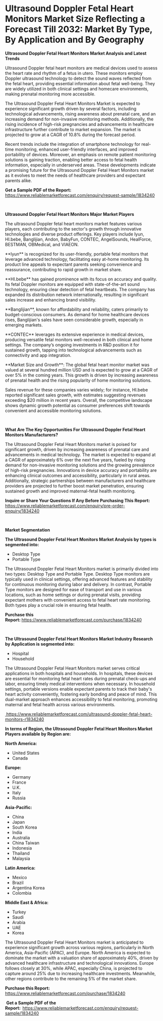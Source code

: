 <p><h1>Ultrasound Doppler Fetal Heart Monitors Market Size Reflecting a Forecast Till 2032: Market By Type, By Application and By Geography</h1></p><p><strong>Ultrasound Doppler Fetal Heart Monitors Market Analysis and Latest Trends</strong></p>
<p><p>Ultrasound Doppler fetal heart monitors are medical devices used to assess the heart rate and rhythm of a fetus in utero. These monitors employ Doppler ultrasound technology to detect the sound waves reflected from the fetal heart, providing essential information about fetal well-being. They are widely utilized in both clinical settings and homecare environments, making prenatal monitoring more accessible.</p><p>The Ultrasound Doppler Fetal Heart Monitors Market is expected to experience significant growth driven by several factors, including technological advancements, rising awareness about prenatal care, and an increasing demand for non-invasive monitoring methods. Additionally, the rising incidence of high-risk pregnancies and advancements in healthcare infrastructure further contribute to market expansion. The market is projected to grow at a CAGR of 10.8% during the forecast period. </p><p>Recent trends include the integration of smartphone technology for real-time monitoring, enhanced user-friendly interfaces, and improved portability of devices. Moreover, an emphasis on remote patient monitoring solutions is gaining traction, enabling better access to fetal health information, especially in underserved areas. These developments indicate a promising future for the Ultrasound Doppler Fetal Heart Monitors market as it evolves to meet the needs of healthcare providers and expectant parents alike.</p></p>
<p><strong>Get a Sample PDF of the Report:&nbsp;</strong> <a href="https://www.reliablemarketforecast.com/enquiry/request-sample/1834240?utm_campaign=1108&utm_medium=2&utm_source=Github&utm_content=ia&utm_term=14042025&utm_id=ultrasound-doppler-fetal-heart-monitors">https://www.reliablemarketforecast.com/enquiry/request-sample/1834240</a></p>
<p>&nbsp;</p>
<p><strong>Ultrasound Doppler Fetal Heart Monitors Major Market Players</strong></p>
<p><p>The ultrasound Doppler fetal heart monitors market features various players, each contributing to the sector's growth through innovative technologies and diverse product offerings. Key players include Iyun, HI.bebe, Banglijian, Andon, BabyFun, CONTEC, AngelSounds, HealForce, BESTMAN, OBMedical, and VIAEON.</p><p>**Iyun** is recognized for its user-friendly, portable fetal monitors that leverage advanced technology, facilitating easy at-home monitoring. Its product line appeals to expectant parents seeking convenience and reassurance, contributing to rapid growth in market share.</p><p>**HI.bebe** has gained prominence with its focus on accuracy and quality. Its fetal Doppler monitors are equipped with state-of-the-art sound technology, ensuring clear detection of fetal heartbeats. The company has expanded its distribution network internationally, resulting in significant sales increase and enhancing brand visibility.</p><p>**Banglijian**, known for affordability and reliability, caters primarily to budget-conscious consumers. As demand for home healthcare devices rises, Banglijian's sales have seen considerable growth, especially in emerging markets.</p><p>**CONTEC** leverages its extensive experience in medical devices, producing versatile fetal monitors well-received in both clinical and home settings. The company’s ongoing investments in R&D position it for sustained growth, tapping into technological advancements such as connectivity and app integration.</p><p>**Market Size and Growth**: The global fetal heart monitor market was valued at several hundred million USD and is expected to grow at a CAGR of over 5% in the coming years. This growth is driven by increasing awareness of prenatal health and the rising popularity of home monitoring solutions.</p><p>Sales revenue for these companies varies widely; for instance, HI.bebe reported significant sales growth, with estimates suggesting revenues exceeding $20 million in recent years. Overall, the competitive landscape shows dynamic growth potential as consumer preferences shift towards convenient and accessible monitoring solutions.</p></p>
<p>&nbsp;</p>
<p><strong>What Are The Key Opportunities For Ultrasound Doppler Fetal Heart Monitors Manufacturers?</strong></p>
<p><p>The Ultrasound Doppler Fetal Heart Monitors market is poised for significant growth, driven by increasing awareness of prenatal care and advancements in medical technology. The market is expected to expand at a CAGR of approximately 6% over the next five years, fueled by rising demand for non-invasive monitoring solutions and the growing prevalence of high-risk pregnancies. Innovations in device accuracy and portability are enhancing clinical outcomes and accessibility, particularly in rural areas. Additionally, strategic partnerships between manufacturers and healthcare providers are projected to further boost market penetration, ensuring sustained growth and improved maternal-fetal health monitoring.</p></p>
<p><strong>Inquire or Share Your Questions If Any Before Purchasing This Report:</strong> <a href="https://www.reliablemarketforecast.com/enquiry/pre-order-enquiry/1834240?utm_campaign=1108&utm_medium=2&utm_source=Github&utm_content=ia&utm_term=14042025&utm_id=ultrasound-doppler-fetal-heart-monitors">https://www.reliablemarketforecast.com/enquiry/pre-order-enquiry/1834240</a></p>
<p>&nbsp;</p>
<p><strong>Market Segmentation</strong></p>
<p><strong>The Ultrasound Doppler Fetal Heart Monitors Market Analysis by types is segmented into:</strong></p>
<p><ul><li>Desktop Type</li><li>Portable Type</li></ul></p>
<p><p>The Ultrasound Doppler Fetal Heart Monitors market is primarily divided into two types: Desktop Type and Portable Type. Desktop Type monitors are typically used in clinical settings, offering advanced features and stability for continuous monitoring during labor and delivery. In contrast, Portable Type monitors are designed for ease of transport and use in various locations, such as home settings or during prenatal visits, providing expectant mothers with convenient access to fetal heart rate monitoring. Both types play a crucial role in ensuring fetal health.</p></p>
<p><strong>Purchase this Report:&nbsp;</strong><a href="https://www.reliablemarketforecast.com/purchase/1834240?utm_campaign=1108&utm_medium=2&utm_source=Github&utm_content=ia&utm_term=14042025&utm_id=ultrasound-doppler-fetal-heart-monitors">https://www.reliablemarketforecast.com/purchase/1834240</a></p>
<p>&nbsp;</p>
<p><strong>The Ultrasound Doppler Fetal Heart Monitors Market Industry Research by Application is segmented into:</strong></p>
<p><ul><li>Hospital</li><li>Household</li></ul></p>
<p><p>The Ultrasound Doppler Fetal Heart Monitors market serves critical applications in both hospitals and households. In hospitals, these devices are essential for monitoring fetal heart rates during prenatal check-ups and labor, ensuring timely medical interventions when necessary. In household settings, portable versions enable expectant parents to track their baby's heart activity conveniently, fostering early bonding and peace of mind. This dual-market approach enhances accessibility to fetal monitoring, promoting maternal and fetal health across various environments.</p></p>
<p><a href="https://www.reliablemarketforecast.com/ultrasound-doppler-fetal-heart-monitors-r1834240?utm_campaign=1108&utm_medium=2&utm_source=Github&utm_content=ia&utm_term=14042025&utm_id=ultrasound-doppler-fetal-heart-monitors">&nbsp;https://www.reliablemarketforecast.com/ultrasound-doppler-fetal-heart-monitors-r1834240</a></p>
<p><strong>In terms of Region, the Ultrasound Doppler Fetal Heart Monitors Market Players available by Region are:</strong></p>
<p>
    <p> <strong> North America: </strong>
        <ul>
            <li>United States</li>
            <li>Canada</li>
        </ul>
        </p> 
    <p> <strong> Europe: </strong>
        <ul>
            <li>Germany</li>
            <li>France</li>
            <li>U.K.</li>
            <li>Italy</li>
            <li>Russia</li>
        </ul>
        </p> 
    <p> <strong> Asia-Pacific: </strong>
        <ul>
            <li>China</li>
            <li>Japan</li>
            <li>South Korea</li>
            <li>India</li>
            <li>Australia</li>
            <li>China Taiwan</li>
            <li>Indonesia</li>
            <li>Thailand</li>
            <li>Malaysia</li>
        </ul>
        </p> 
    <p> <strong> Latin America: </strong>
        <ul>
            <li>Mexico</li>
            <li>Brazil</li>
            <li>Argentina Korea</li>
            <li>Colombia</li>
        </ul>
        </p> 
    <p> <strong> Middle East & Africa: </strong>
        <ul>
            <li>Turkey</li>
            <li>Saudi</li>
            <li>Arabia</li>
            <li>UAE</li>
            <li>Korea</li>
        </ul>
    </p>
    </p>
<p><p>The Ultrasound Doppler Fetal Heart Monitors market is anticipated to experience significant growth across various regions, particularly in North America, Asia-Pacific (APAC), and Europe. North America is expected to dominate the market with a valuation share of approximately 40%, driven by advanced healthcare infrastructure and technological innovations. Europe follows closely at 30%, while APAC, especially China, is projected to capture around 25% due to increasing healthcare investments. Meanwhile, other regions contribute to the remaining 5% of the market share.</p></p>
<p><strong>Purchase this Report: </strong><a href="https://www.reliablemarketforecast.com/purchase/1834240?utm_campaign=1108&utm_medium=2&utm_source=Github&utm_content=ia&utm_term=14042025&utm_id=ultrasound-doppler-fetal-heart-monitors">https://www.reliablemarketforecast.com/purchase/1834240</a></p>
<p>&nbsp;<strong>Get a Sample PDF of the Report:&nbsp;&nbsp;</strong><a href="https://www.reliablemarketforecast.com/enquiry/request-sample/1834240?utm_campaign=1108&utm_medium=2&utm_source=Github&utm_content=ia&utm_term=14042025&utm_id=ultrasound-doppler-fetal-heart-monitors">https://www.reliablemarketforecast.com/enquiry/request-sample/1834240</a></p>
<p><strong></strong></p>
<p><p></p><p></p><p></p></p>